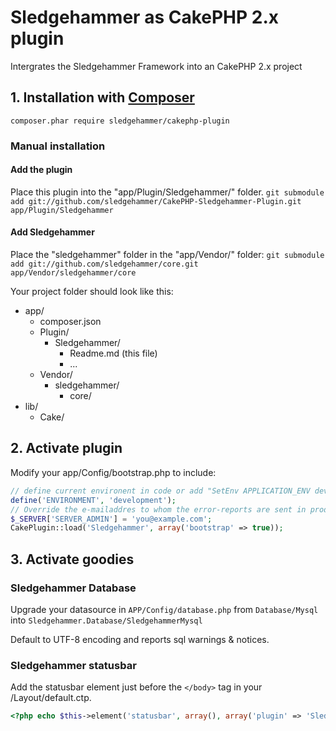 # Sledgehammer as CakePHP 2.x plugin #

Intergrates the Sledgehammer Framework into an CakePHP 2.x project

## 1. Installation with [Composer](http://getcomposer.org/) ##

```
composer.phar require sledgehammer/cakephp-plugin
```

###  Manual installation ###

#### Add the plugin  ####

Place this plugin into the "app/Plugin/Sledgehammer/" folder.
``` git submodule add git://github.com/sledgehammer/CakePHP-Sledgehammer-Plugin.git app/Plugin/Sledgehammer ```


#### Add Sledgehammer  ####
Place the "sledgehammer" folder in the "app/Vendor/" folder:
``` git submodule add git://github.com/sledgehammer/core.git app/Vendor/sledgehammer/core ```

Your project folder should look like this:

 - app/
   - composer.json 
   - Plugin/
     - Sledgehammer/
       - Readme.md (this file)
       - ...
   - Vendor/
     - sledgehammer/
       - core/
 - lib/
   - Cake/
 

## 2. Activate plugin ##

Modify your app/Config/bootstrap.php to include:

```php
// define current environent in code or add "SetEnv APPLICATION_ENV development" to your httpd.conf or .htaccess
define('ENVIRONMENT', 'development');
// Override the e-mailaddres to whom the error-reports are sent in production mode or rely on the SERVER_ADMIN in httpd.conf/.htaccess
$_SERVER['SERVER_ADMIN'] = 'you@example.com';
CakePlugin::load('Sledgehammer', array('bootstrap' => true));
```
## 3. Activate goodies ##

### Sledgehammer Database ###

Upgrade your datasource in `APP/Config/database.php` from `Database/Mysql` into `Sledgehammer.Database/SledgehammerMysql`

Default to UTF-8 encoding and reports sql warnings & notices.

### Sledgehammer statusbar ###

Add the statusbar element just before the `</body>` tag in your /Layout/default.ctp.

```php
<?php echo $this->element('statusbar', array(), array('plugin' => 'Sledgehammer')); ?>
```
